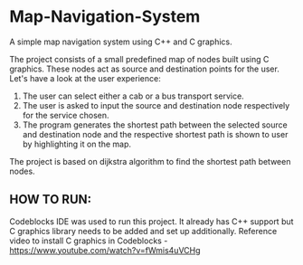 # Map-Navigation-System

 A simple map navigation system using C++ and C graphics.

The project consists of a small predefined map of nodes built using C graphics. These nodes act as source and destination points for the user. Let's have a look at the user experience:

1. The user can select either a cab or a bus transport service.
2. The user is asked to input the source and destination node respectively for the service chosen.
3. The program generates the shortest path between the selected source and destination node and the respective shortest path is shown to user by highlighting it on the map.

The project is based on dijkstra algorithm to find the shortest path between nodes.

## HOW TO RUN:
Codeblocks IDE was used to run this project. It already has C++ support but C graphics library needs to be added and set up additionally.
Reference video to install C graphics in Codeblocks - https://www.youtube.com/watch?v=fWmis4uVCHg

